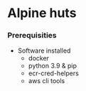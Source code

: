 # Alpine huts

### Prerequisities

- Software installed
    - docker
    - python 3.9 & pip
    - ecr-cred-helpers
    - aws cli tools
